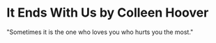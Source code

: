 # It Ends With Us by Colleen Hoover

"Sometimes it is the one who loves you who hurts you the most."

